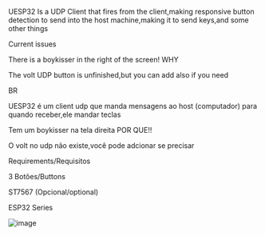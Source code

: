 UESP32 Is a UDP Client that fires from the client,making responsive button detection to send into the host machine,making it to send keys,and some other things

Current issues

  There is a boykisser in the right of the screen! WHY

  The volt UDP button is unfinished,but you can add also if you need


BR


UESP32 é um client udp que manda mensagens ao host (computador) para quando receber,ele mandar teclas

  Tem um boykisser na tela direita POR QUE!!
  
  O volt no udp não existe,você pode adcionar se precisar


Requirements/Requisitos

  3 Botões/Buttons
  
  ST7567 (Opcional/optional)
  
  ESP32 Series
  

![image](https://github.com/user-attachments/assets/f53eb632-d14f-48d3-85d7-d7df188e1f0a)

